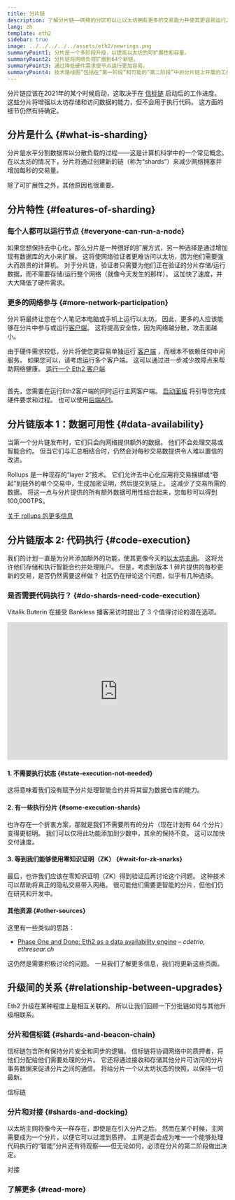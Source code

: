 ```yaml
---
title: 分片链
description: 了解分片链——网络的分区可以让以太坊拥有更多的交易能力并使其更容易运行。
lang: zh
template: eth2
sidebar: true
image: ../../../../../assets/eth2/newrings.png
summaryPoint1: 分片是一个多阶段升级，以提高以太坊的可扩展性和容量。
summaryPoint2: 分片链将网络负荷扩展到64个新链。
summaryPoint3: 通过降低硬件需求使节点运行更加容易。
summaryPoint4: 技术路线图”包括在“第一阶段”和可能的“第二阶段”中的分片链上开展的工作。
---
```


<UpgradeStatus date="~2023">
    分片链应该在2021年的某个时候启动，这取决于在 <a href="/eth2/beacon-chain/">信标链</a> 启动后的工作进度。 这些分片将增强以太坊存储和访问数据的能力，但不会用于执行代码。 这方面的细节仍然有待确定。
</UpgradeStatus>

## 分片是什么 {#what-is-sharding}

分片是水平分割数据库以分散负载的过程——这是计算机科学中的一个常见概念。 在以太坊的情况下，分片将通过创建新的链（称为“shards”）来减少网络拥塞并增加每秒的交易量。

除了可扩展性之外，其他原因也很重要。

## 分片特性 {#features-of-sharding}

### 每个人都可以运行节点 {#everyone-can-run-a-node}

如果您想保持去中心化，那么分片是一种很好的扩展方式，另一种选择是通过增加现有数据库的大小来扩展。 这将使网络验证者更难访问以太坊，因为他们需要强大而昂贵的计算机。 对于分片链，验证者只需要为他们正在验证的分片存储/运行数据，而不需要存储/运行整个网络（就像今天发生的那样）。 这加快了速度，并大大降低了硬件需求。

### 更多的网络参与 {#more-network-participation}

分片将最终让您在个人笔记本电脑或手机上运行以太坊。 因此，更多的人应该能够在分片中参与或运行[客户端](/developers/docs/nodes-and-clients/)。 这将提高安全性，因为网络越分散，攻击面越小。

由于硬件需求较低，分片将使您更容易单独运行 [客户端](/developers/docs/nodes-and-clients/) ，而根本不依赖任何中间服务。 如果您可以，请考虑运行多个客户端。 这可以通过进一步减少故障点来帮助网络健康。 [运行一个 Eth2 客户端](/eth2/get-involved/)

<br />

<InfoBanner isWarning={true}>
  首先，您需要在运行Eth2客户端的同时运行主网客户端。 <a href="https://launchpad.ethereum.org" target="_blank">启动面板</a> 将引导您完成硬件要求和过程。 也可以使用<a href="/developers/docs/apis/backend/#available-libraries">后端API</a>。
</InfoBanner>

## 分片链版本 1：数据可用性 {#data-availability}

当第一个分片链发布时，它们只会向网络提供额外的数据。 他们不会处理交易或智能合约。 但当它们与汇总相结合时，仍然会对每秒交易数提供令人难以置信的改进。

Rollups 是一种现存的“layer 2”技术。 它们允许去中心化应用将交易捆绑或“卷起”到链外的单个交易中，生成加密证明，然后提交到链上。 这减少了交易所需的数据。 将这一点与分片提供的所有额外数据可用性结合起来，您每秒可以得到 100,000TPS。

[关于 rollups 的更多信息](/developers/docs/layer-2-scaling/)

## 分片链版本 2: 代码执行 {#code-execution}

我们的计划一直是为分片添加额外的功能，使其更像今天的[以太坊主网](/glossary/#mainnet)。 这将允许他们存储和执行智能合约并处理账户。 但是，考虑到版本 1 碎片提供的每秒更新的交易，是否仍然需要这样做？ 社区仍在辩论这个问题，似乎有几种选择。

### 是否需要代码执行？ {#do-shards-need-code-execution}

Vitalik Buterin 在接受 Bankless 播客采访时提出了 3 个值得讨论的潜在选项。

<iframe width="100%" height="315" src="https://www.youtube.com/embed/-R0j5AMUSzA?start=5841" frameborder="0" allow="accelerometer; autoplay; clipboard-write; encrypted-media; gyroscope; picture-in-picture" allowfullscreen mark="crwd-mark"></iframe>

#### 1. 不需要执行状态 {#state-execution-not-needed}

这将意味着我们没有赋予分片处理智能合约并将其留为数据仓库的能力。

#### 2. 有一些执行分片 {#some-execution-shards}

也许存在一个折衷方案，那就是我们不需要所有的分片（现在计划有 64 个分片）变得更聪明。 我们可以仅将此功能添加到少数中，其余的保持不变。 这可以加快交付速度。

#### 3. 等到我们能够使用零知识证明（ZK） {#wait-for-zk-snarks}

最后，也许我们应该在零知识证明（ZK）得到验证后再讨论这个问题。 这种技术可以帮助将真正的隐私交易带入网络。 很可能他们需要更智能的分片，但他们仍在研究和开发中。

#### 其他资源 {#other-sources}

这里有一些类似的思路：

- [Phase One and Done: Eth2 as a data availability engine](https://ethresear.ch/t/phase-one-and-done-eth2-as-a-data-availability-engine/5269/8) – _cdetrio, ethresear.ch_

这仍然是需要积极讨论的问题。 一旦我们了解更多信息，我们将更新这些页面。

## 升级间的关系 {#relationship-between-upgrades}

Eth2 升级在某种程度上是相互关联的。 所以让我们回顾一下分批链如何与其他升级相联系。

### 分片和信标链 {#shards-and-beacon-chain}

信标链包含所有保持分片安全和同步的逻辑。 信标链将协调网络中的质押者，将他们分配给他们需要处理的分片。 它还将通过接收和存储其他分片可访问的分片事务数据来促进分片之间的通信。 将给分片一个以太坊状态的快照，以保持一切最新。

<ButtonLink to="/eth2/beacon-chain/">信标链</ButtonLink>

### 分片和对接 {#shards-and-docking}

以太坊主网将像今天一样存在，即使是在引入分片之后。 然而在某个时候，主网需要成为一个分片，以便它可以过渡到质押。 主网是否会成为唯一一个能够处理代码执行的“智能”分片还有待观察——但无论如何，必须在分片的第二阶段做出决定。

<ButtonLink to="/eth2/docking/">对接</ButtonLink>

<Divider />

### 了解更多 {#read-more}

<Eth2ShardChainsList />

